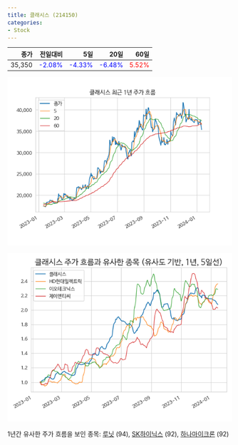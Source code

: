 ```yaml
---
title: 클래시스 (214150)
categories:
- Stock
---
```


|종가|전일대비|5일|20일|60일|
|---:|-------:|--:|---:|---:|
|35,350|<span style="color: blue">-2.08%</span>|<span style="color: blue">-4.33%</span>|<span style="color: blue">-6.48%</span>|<span style="color: red">5.52%</span>|


<!-- more -->

![214150](/assets/images/stock/214150.png)

![214150](/assets/images/stock/214150_sim.png)

1년간 유사한 주가 흐름을 보인 종목:
[루닛](/stock/328130/) (94),
[SK하이닉스](/stock/000660/) (92),
[하나마이크론](/stock/067310/) (92)